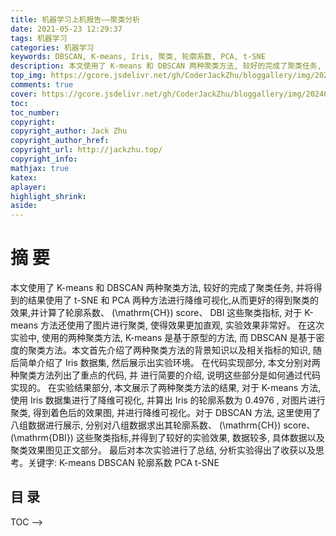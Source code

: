 ```yaml
---
title: 机器学习上机报告——聚类分析
date: 2021-05-23 12:29:37
tags: 机器学习
categories: 机器学习
keywords: DBSCAN, K-means, Iris, 聚类, 轮廓系数, PCA, t-SNE
description: 本文使用了 K-means 和 DBSCAN 两种聚类方法, 较好的完成了聚类任务, 并将得到的结果使用了 t-SNE 和 PCA 两种方法进行降维可视化,从而更好的得到聚类的效果,并计算了轮廓系数、 \(\mathrm{CH}\) score、 DBI 这些聚类指标, 对于 K-means 方法还使用了图片进行聚类, 使得效果更加直观, 实验效果非常好。
top_img: https://gcore.jsdelivr.net/gh/CoderJackZhu/bloggallery/img/20240303022754.png
comments: true
cover: https://gcore.jsdelivr.net/gh/CoderJackZhu/bloggallery/img/20240303022754.png
toc:
toc_number:
copyright:
copyright_author: Jack Zhu
copyright_author_href: 
copyright_url: http://jackzhu.top/
copyright_info: 
mathjax: true
katex: 
aplayer: 
highlight_shrink: 
aside: 
---
```


# 摘 要
本文使用了 K-means 和 DBSCAN 两种聚类方法, 较好的完成了聚类任务, 并将得到的结果使用了 t-SNE 和 PCA 两种方法进行降维可视化,从而更好的得到聚类的效果,并计算了轮廓系数、 \(\mathrm{CH}\) score、 DBI 这些聚类指标, 对于 K-means 方法还使用了图片进行聚类, 使得效果更加直观, 实验效果非常好。
在这次实验中, 使用的两种聚类方法, K-means 是基于原型的方法, 而 DBSCAN 是基于密度的聚类方法。本文首先介绍了两种聚类方法的背景知识以及相关指标的知识, 随后简单介绍了 Iris 数据集, 然后展示出实验环境。
在代码实现部分, 本文分别对两种聚类方法列出了重点的代码, 并
进行简要的介绍, 说明这些部分是如何通过代码实现的。
在实验结果部分, 本文展示了两种聚类方法的结果, 对于 K-means 方法, 使用 Iris 数据集进行了降维可视化, 并算出 Iris 的轮廓系数为 0.4976 , 对图片进行聚类, 得到着色后的效果图, 并进行降维可视化。对于 DBSCAN 方法, 这里使用了八组数据进行展示, 分别对八组数据求出其轮廓系数、 \(\mathrm{CH}\) score、 \(\mathrm{DBI}\) 这些聚类指标,并得到了较好的实验效果, 数据较多, 具体数据以及聚类效果图见正文部分。
最后对本次实验进行了总结, 分析实验得出了收获以及思考。关键字: K-means DBSCAN 轮廓系数 PCA t-SNE

## 目 录
TOC -->
<!-- 1 背景知识 1
1.1 基于原型的方法 1
1.2 基于密度的方法论 1
1.2.1 基本知识 1
1.2 .2 基本概念 1
1.3 轮廓系数 2
2 Iris 数据集简介 2
3 实验环境 2
4 代码实现 2
\(4.1\mathrm{kmeans}\) 代码实现 2
4.2 DBSCAN 代码实现 4
5 结果与分析 7
\(5.1\mathrm{kmeans}\) 聚类 7
5.2 DBSCAN 聚类 9
6 总结 11
A K-means 程序代码 12
B DBSCAN 程序代码 15

## 1 背景知识

## 1.1 基于原型的方法

本作业使用的基于原型的方法即 Kmeans 聚类算法, 其原理如下:
K-均值 (K -means) 聚类算法是应用最广泛的基于划分的聚类算法之一, 适用于处理大样本数据。其基础是最小误差平方和准则,若 \(N_{i}\) 是第 \(i\) 聚类 \(\Gamma\) 中的样本数目, \(m_{i}\) 是这些样本的均值, 即
\[m_{i} = \frac{1}{N_{i}}{\sum}_{y {\in} \Gamma}y\]
把其中的各样本 \(y\) 与均值 \(m_{i}\) 间的误差平方和对所有类相加后即得目标函数为:
\[J_{e} = {\sum}_{i = 1}^c{\sum}_{y {\in} {\Gamma}_{i}}{\left. \parallel y {-} m_{i} \right.\parallel}^{2}\]
即需进行优化使上式的值取得最小。
该算法的的步骤如下:
Step1: 选取 \(\mathrm{K}\) 个初始聚类中心:
Step2: 根据最小距离标准将要分类的模式样本划分到某个簇中心;
Step3: 计算各个聚类中心的新的向量值及计算各聚类簇中样本数据的均值向量; Step4: 若聚类中心与上一次的相同, 则返回 Step2, 否则计算结束:

## 1.2 基于密度的方法论

## 1.2.1 基本知识

基于密度的聚类中著名的是 DBSCAN, DBSCAN (Density-Based Spatial Clustering of Applications with Noise, 具有噪声的基于密度的聚类方法) 是一种基于密度的空间聚类算法。该算法将具有足够密度的区域划分为簇, 并在具有噪声的空间数据库中发现任意形状的簇, 它将簇定义为密度相连的点的最大集合。
该方法主要有以下特点:
- 发现任意类型的聚类
- 处理噪音
- 一编扫描
- 需要密度参数作为终止条件
在使用密度聚类算法的时候, 有两个超参数, 领域的最大半径 Eps 和领域中最少的点
数 MinPts。

## 1.2.2 基本概念

此处需要定义几个概念:
核心对象: 一个对象的 \(\epsilon\) -邻域至少包含最小数目 MinPts 个对象,不是核心点的 Eps 邻域内的对象称为边界点, 不属于任何簇的对象为噪声. 对于空间中的一个对象, 如果它在给定半径 \(\epsilon\) 的邻域中的对象个数大于密度阈值 MinPts,则该对象被称为核心对象,否则称为边界对象。
密度可达: 存在一个从 \(\mathrm{p}\) 到 \(\mathrm{q}\) 的 \(\mathrm{DDR}\) 对象链 (如果存在一条链 \( < p1,p2,{\ldots},pi > \) ,满
足 \(p1 = p,pi = q,p_{i}\) 直接密度可达 \(p_{i + 1}\) ,则称 \(p\) 密度可达 \(q\) )。
由一个核心对象和其密度可达的所有对象构成一个聚类。

## 1.3 轮廓系数

轮廓系数是聚类好坏的一种评价方式, 它结合内聚度和分离度两种因素。可以用来在相同原始数据的基础上用来评价不同算法、或者算法不同运行方式对聚类结果所产生的影响。其计算方法如下:
对于其中的一个点 \(i\) 而言,首先计算 \(a(i) = average\left( i\text{向量到所有它属于的簇中其它点的距离} \right)\) 然后计算 \(b(i) = \min\left( i\text{向量到与它相邻最近的一簇内的所有点的平均距离} \right)\) ,那么 \(i\) 向
量轮廓系数为:
\[S(i) = \frac{b(i) {-} a(i)}{\max\{a(i),b(i)\}}\]
轮廓系数的值是介于 \(\lbrack{-}1,1\rbrack\) ,越趋近于 1 则代表内聚度和分离度都相对较优。

## 2 Iris 数据集简介

Iris 数据集是著名的数据集之一。Iris 数据集包含 3 个类, 每个类有 50 个实例, 其中每一类都是指一种鸢尾属植物。有一类是与另外两类是线性可分的, 而另外两类之间是线性不可分的。

## 3 实验环境

- 系统: Windows 10
- 程序运行环境: Python 3.8
- Python 库: numpy、pandas、matplotlib、sklearn、random
- 开发工具: Spyder、VSCode

## 4 代码实现

在代码实现中,对于 kmeans 我使用了两种数据集进行实现, 第一种使用了经典的数据集 Iris 鸢尾花, 为了更好的体现聚类的效果, 我使用了一张照片进行聚类, 对不同的聚类使用不同的颜色表示。在评估聚类的效果时,对于 kmeans 聚类, 这里使用了不同聚类的平均轮廓系数来进行分析。对于这两种数据, 都使用了 t-SNE 和 PCA 两种降维方式来展示效果。
对于 DBSCAN 聚类, 这里使用了一些聚类的数据并可视化, 可以很好的表达密度聚类
的效果。

## 4.1 kmeans 代码实现

对于 kmeans 的 Iris 实现, 这里建立了一个类来进行处理, 在获取到数据后, 首先根据设置的 \(\mathrm{k}\) 值,选出 \(\mathrm{k}\) 个初始聚类中心,本代码使用的方法是从数据集中随机抽取 \(\mathrm{k}\) 个数据来初始化,并将数据的序号记录下来,其 \(\mathrm{k}\) 个点的四维的数据直接存放到建立好的 \(k {\times} 4\)
的数组中, 随后按照算法一步一步迭代, 直到达到终止条件, 这里终止条件设置的为迭代的次数, 最后可以得到聚类的中心点以及每个数据的标签, 随后运用两种降维方式可视化出来, 然后利用 sklearn 库来计算平均轮廓系数。
对于用 kmeans 处理照片, 主函数部分与 Iris 的实现相同, 但是多了一些部分, 首先读取照片, 并将三维转为二维, 从而方便进行处理, 随后进行聚类, 得出结果后, 把数据恢复成三维, 并将图片按照聚类着色为多种颜色, 并利用 t-SNE 和 PCA 进行降维可视化, 得到结果。
聚类部分建立的类代码如下: 初始化参数, 函数 fit 进行聚类, imshow 降维展示, plot_img 图片着色。

---

class Kmeans () :
def __init__(self,dat,k):
data=scale(dat)
self.data=data
self.row,self.col \( = \) data.shape
self.k=k
self.centers=np.ndarray((k,self.col))
choices=random.choices (range (self.row), k=k)
for i in range(k):
self.centers[i,:]=self.data[choices[i],:]
def fit(self,counts=15):
count \( = 0\)
while (count<counts):
self.labels=np.zeros((self.row))
for i in range(self.data.shape[0]):
dis=[]
for \(j\) in range(self.k):
dis.append(np.linalg.norm(self.\\&
data \(\lbrack i, : \rbrack\) -self.centers \(\lbrack j, : \rbrack\) ,axis=0))
lab=np.argmin(dis,axis=0)
self.labels [i]=lab
self.result=\\{\\}
for i in range(self.k):
type=np.where(self.labels==i) [0]
self.result[i]=type
if \(\operatorname{len}\left( \text{type} \right) = = 0\) :
self.centers \(\lbrack i, : \rbrack = 0\)
else:
self.centers [i,:]=np.mean(self.data[type,:],axis=0)
count \( + = 1\)
return self.centers, self.result
def imshow(self):

tsne \( = TSNE\) (n_components \( = 2\) ,


learning_rate=100).fit_transform(self.data)
pca \( = \) PCA().fit_transform(self.data)
plt.figure(figsize=(12, 6))
plt.subplot(121)
plt.scatter(tsne[:, 0], tsne[:, 1], c=self.labels)
plt.subplot(122)
plt.scatter(pca[:, 0], pca[:, 1], c=self.labels)
plt.colorbar()
plt.show()
def plot_img(self,row,col):
img=self.labels.reshape(row, col)
\(\mathrm{im} = \) Image.new("RGB",(row,col)) \# 创建图片
for i in range(row):
for \(j\) in range(col):
if \(\operatorname{img}\lbrack i,j\rbrack = = 0\) :
im.putpixel((i, j), (255, 0, 0))
if \(\operatorname{img}\lbrack i,j\rbrack = = 1\) :
im.putpixel((i, j), (0, 255, 0))
if \(\operatorname{img}\lbrack i,j\rbrack = = 2\) :
im.putpixel((i,j), \((0,0,255)\) )
im.show()
im.save('result.jpg')

---

主函数代码如下:
path=' ./2.bmp'
file=Image.open(path,’ \(r\) ’) file=np.array(file) row,col,_=file.shape data=file.reshape \(({-}1,3)\) kmeans=Kmeans(data,3)
centers, results=kmeans. fit (10) kmeans.imshow()
kmeans.plot_img(row, col) print (centers) print (results)
此部分进行图片的读取与降维预处理, 然后进行聚类, 然后可视化。
Iris 的代码与之相差不大, 不再单独列出, 见附录。

## 4.2 DBSCAN 代码实现

在代码实现的过程中, 主要有以下步骤: 
1. 读取数据
2. 构建密度聚类函数
3. 将聚类后的结果可视化 4. 对聚类效果进行评价
读取数据采用了 scipy 中的 scio 来读取.mat 文件, 然后初步处理并传给聚类函数, 然后对结果可视化,最后利用 sklearn 中的库函数 metrics 来计算轮廓系数、 \(\mathrm{CH}\) score 以及 DBI 这三个指标。
首先定义了两个函数用于计算相关信息:
def calDist \(\left( \mathrm{X}1,\mathrm{X}2 \right)\) :
sum \( = 0\)
for \(x1,x2\) in \(zip(x1,X2)\) :
sum += \((x1 {-} x2) * * 2\)
return sum ** 0.5
def getNeibor(data, dataSet, e):
res \( = \lbrack\rbrack\)
for i in range(dataSet.shape[0]):
if calDist(data, dataSet[i]) < e: res.append(i)
return res
随后定义密度聚类的主函数:
def DBSCAN(dataSet, e, minPts):
coreObjs \( = \{\}\#\) 初始化核心对象集合 \(\mathrm{C} = \{\}\)
\(\mathrm{n} = \) dataSet.shape \(\lbrack 0\rbrack\)
\# 找出所有核心对象, key 是核心对象的index, value是 -邻域中对象的index for i in range(n):
neibor \( = \) getNeibor(dataSet[i],dataSet,e) if len(neibor) >= minPts:
coreObjs [i] = neibor oldCoreObjs \( = \) coreObjs.copy() \(\mathrm{k} = 0\#\) 初始化聚类簇数
notAccess = list(range(n)) \# 初始化未访问样本集合（索引） while len(coreObjs) > 0: OldNotAccess \( = \lbrack\rbrack\)
OldNotAccess. extend(notAccess) cores \( = \) coreObjs.keys() \# 随机选取一个核心对象
randNum = random.randint \(\left( 0,\operatorname{len}\left( \operatorname{cores} \right) {-} 1 \right)\) cores \( = \) list(cores) core \( = \) cores \(\left\lbrack \text{randNum} \right\rbrack\)
---

queue \( = \lbrack\rbrack\)
queue.append(core)
notAccess. remove (core)
while len(queue) > 0:
\(\mathrm{q} = \) queue \(\lbrack 0\rbrack\)
del queue [0]
if \(q\) in oldCoreObjs.keys():
delte \( = \) [val for val in oldCoreObjs[q] if val in notAccess]
\(\#\Delta = \mathrm{N}\left( \mathrm{q} \right)\Gamma\)
queue.extend(delte) \# 将 \(\Delta\) 中的样本加入队列Q
notAccess \( = \) [val for val in notAccess if val not in delte] \#
\(\Gamma = \Gamma {\smallsetminus} \Delta\)
\(\mathrm{k} + = 1\)
\(\mathrm{C}\left\lbrack \mathrm{k} \right\rbrack = \) [val for val in OldNotAccess if val not in notAccess]
for \(x\) in \(C\lbrack k\rbrack\) :
if \(x\) in coreObjs.keys():
del coreObjs [x]
return \(\mathrm{C}\)

随后定义了一个可视化函数, 主函数算出的聚类结果存在字典里, 这个函数将其标签
转化为数组形式, 代码如下:



def draw(C, D) :
colors = list (mcolors. TABLEAU_COLORS.keys())
predict \( = \) np.zeros ((D.shape [0],D.shape [1] + 1))
\(j = 0\)
keys \( = \) C. keys ()
print(keys)
for \(\mathrm{k}\) in keys:
for \(i\) in \(C\lbrack k\rbrack\) :
predict \(\lbrack j,0 : 2\rbrack = D\lbrack i\rbrack\)
predict \(\lbrack j,2\rbrack = k\)
\(j = j + 1\)
plt.scatter(D[i, 0], D[i, 1], color=colors[k + 1])
plt.show()
return predict

---

随后定义主函数, 读取数据并进行聚类, 随后计算三个指标, 代码如下:
def main():
path \( = \) ,/data-密度聚类/square1.mat’ data \( = \) scio.loadmat(path) ['square1'] \# plt.scatter(data[:,0],data[:,1]) \# plt.show()
\(D = \operatorname{data}\lbrack : ,0 : 2\rbrack\)
label \( = \) data \(\lbrack 2\rbrack\)
\(\mathrm{C} = \operatorname{DBSCAN}\left( \mathrm{D},0.9,15 \right)\) predict \( = \operatorname{draw}(C,D)\)
s1 = metrics.silhouette_score(predict[:, 0:2], predict[:, 2],
metric='euclidean')
s2 = calinski_harabasz_score(predict[:,0:2], predict[:,2]) \#计算CH
score
s3 = davies_bouldin_score(predict[:,0:2], predict[:, 2]) \# 计算 DBI print(s1, s2, s3)

## 5 结果与分析

## 5.1 kmeans 聚类

利用 K-means 聚类对 Iris 数据的处理结果如图 1 所示,其中 \(\mathrm{K}\) 设置为 3,迭代次数
设置为 15 。

<img src="https://cdn.noedgeai.com/a5fee367-df47-4713-89f7-58942dcd50cc_9.jpg?x=134&y=473&w=577&h=303 "/>

图 1: kmeans 对 Iris 的聚类效果

由图片可以看出, 两种降维方式效果都非常好, 三类数据基本可以较好的分出来, 其中
两类较为相似, 这两类与另一类相差较大, 聚类效果较好。
此外, 对于 Iris 数据集, 这里还计算了轮廓系数, 在 3 分类迭代次数为 15 的情况下,
不同类别的平均轮廓系数为 0.4976 。
下面利用 kmeans 聚类对图像进行处理, 图 2 是一张照片:
对上面的这张照片聚类处理并着色后,结果如图 3 所示,其中 \(\mathrm{K}\) 设置为 3,迭代次数
设置为 15 。
由上图处理后的图像可以看出, 图片的聚类效果较好, 图片的轮廓信息可以较好的保
留下来, 聚类任务完成。
其中聚类处理后分别使用 t-SNE 和 PCA 降维可视化的效果如图 4 所示。
<img src="https://cdn.noedgeai.com/a5fee367-df47-4713-89f7-58942dcd50cc_10.jpg?x=131&y=96&w=581&h=394 "/>

图 2: 聚类前的原图

<img src="https://cdn.noedgeai.com/a5fee367-df47-4713-89f7-58942dcd50cc_10.jpg?x=132&y=606&w=580&h=391 "/>

图 3: kmeans 对图像的聚类效果
<img src="https://cdn.noedgeai.com/a5fee367-df47-4713-89f7-58942dcd50cc_11.jpg?x=131&y=64&w=579&h=300 "/>

图 4: kmeans 对图片的聚类效果降维展示

由上图可以看出, 两种降维方式中 PCA 的效果更好, 对图片的聚类任务完成的很好,
这也印证了图片的着色图效果较好。

## 5.2 DBSCAN 聚类

以下是利用一些数据进行密度聚类的效果图片。

<img src="https://cdn.noedgeai.com/a5fee367-df47-4713-89f7-58942dcd50cc_11.jpg?x=147&y=584&w=250&h=187 "/>

图 5: 密度聚类 1

<img src="https://cdn.noedgeai.com/a5fee367-df47-4713-89f7-58942dcd50cc_11.jpg?x=429&y=584&w=255&h=187 "/>

图 6: 密度聚类 2

设置半径 \(\mathrm{Eps}\) 为 \(0.04,\mathrm{Minpts}\) 为 5 时,可以将数据三分类,得到图像如图 5 所示,轮
廓系数、 \(\mathrm{CH}\) score、 \(\mathrm{DBI}\) 分别为 \(0.356{、}79.043{、}1.265\) 。
设置半径 Eps 为 0.75, Minpts 为 5 时, 可以将数据四分类, 得到图像如图 6所示, 轮
廓系数、 \(\mathrm{CH}\) score、 \(\mathrm{DBI}\) 分别为 \(0.674{、}5185.453{、}0.397\) 。
设置半径 Eps 为 0.87, Minpts 为 16 时, 可以将数据三分类, 得到图像如图 7 所示,
轮廓系数、 \(\mathrm{CH}\) score、 \(\mathrm{DBI}\) 分别为 \(0.572{、}2147.144{、}5.919\) 。
设置半径 Eps 为 0.2, Minpts 为 5 时, 可以将数据二分类, 得到图像如图 8 所示, 轮
廓系数、 \(\mathrm{CH}\) score、 \(\mathrm{DBI}\) 分别为 \(0.321{、}156.074{、}1.017\) 。
设置半径 \(\mathrm{Eps}\) 为 \(0.2,\mathrm{Minpts}\) 为 5 时,可以将数据二分类,得到图像如图 9 所示,轮
廓系数、 \(\mathrm{CH}\) score、 \(\mathrm{DBI}\) 分别为 \( {-} 0.062{、}151.734{、}5.350\) 。
<img src="https://cdn.noedgeai.com/a5fee367-df47-4713-89f7-58942dcd50cc_12.jpg?x=153&y=206&w=245&h=187 "/>

图 7: 密度聚类 3

<img src="https://cdn.noedgeai.com/a5fee367-df47-4713-89f7-58942dcd50cc_12.jpg?x=432&y=205&w=251&h=189 "/>

图 8: 密度聚类 4

<img src="https://cdn.noedgeai.com/a5fee367-df47-4713-89f7-58942dcd50cc_12.jpg?x=143&y=714&w=255&h=186 "/>

图 9: 密度聚类 5

<img src="https://cdn.noedgeai.com/a5fee367-df47-4713-89f7-58942dcd50cc_12.jpg?x=431&y=715&w=255&h=186 "/>

图 10: 密度聚类 6
设置半径 Eps 为 1.1, Minpts 为 10 时, 可以将数据四分类, 得到图像如图 10 所示,
轮廓系数、 \(\mathrm{CH}\) score、 \(\mathrm{DBI}\) 分别为 \(0.664{、}1509.256{、}3.146\) 。

<img src="https://cdn.noedgeai.com/a5fee367-df47-4713-89f7-58942dcd50cc_13.jpg?x=437&y=140&w=246&h=187 "/>

图 12: 密度聚类 8

<img src="https://cdn.noedgeai.com/a5fee367-df47-4713-89f7-58942dcd50cc_13.jpg?x=150&y=139&w=248&h=187 "/>

图 11: 密度聚类 7

设置半径 \(\mathrm{Eps}\) 为 0.2,Minpts 为 5 时,可以将数据二分类,得到图像如图 11 所示,轮
廓系数、 \(\mathrm{CH}\) score、 \(\mathrm{DBI}\) 分别为 \(0.045{、}13.449{、}5.843\) 。
设置半径 Eps 为 0.9, Minpts 为 15 时, 可以将数据四分类, 得到图像如图 12 所示,
轮廓系数、 \(\mathrm{CH}\) score、 \(\mathrm{DBI}\) 分别为 \(0.664{、}4527.194{、}1.435\) 。
从上面对八个数据集进行的密度聚类, 我们可以看出聚类达到了很好的效果, 不同分布结构的数据在设置不同的参数后都可以很好的被分类, 这样相比 kmeans 适用的范围更广, 缺点是算法相对于 kmeans 更复杂, 而且需要调整合适的参数才能得到较好的结果。

## 6 总结

这次的实验任务相对较多, 完成任务花费了不少的时间, 但在这个过程中我也收获了很多东西, 学习到了新的知识, 也加强了自己的代码能力, 在这个过程中也多方请假同学, 并广泛查阅了资料, 能力得到了提升, 对于聚类的了解增强了, 运用能力也得到了强化。
## A K-means 程序代码

KMEANS IRIS 程序 - kmeans.py \# -*- coding:utf-8 -*-\# Author : JackZhu
\# Data : 2021/5/10 23:10 
```python
import numpy as np import pandas as pd import sklearn import random
from sklearn import datasets
from sklearn.preprocessing import scale from sklearn.manifold import TSNE
from sklearn.decomposition import PCA import matplotlib.pyplot as plt
from sklearn.metrics import silhouette_score class Kmeans ():
def __init__(self,dat,k): data=scale(dat) self.data=data
self.row,self.col \( = \) data.shape self.k=k
self.centers=np.ndarray((k,self.col))
choices=random.choices (range(self.row), k=k) for i in range(k):
self.centers[i,:]=self.data[choices[i],:]
def fit(self):
count \( = 0\)
while(count<15):
self.labels=np.zeros((self.row)) for i in range(self.data.shape[0]): dis=[]
for \(j\) in range(self.k):
dis.append(np.linalg.norm(self.data[i,:]-self.centers[j,:],axis=0)) lab=np.argmin(dis,axis=0) self.labels [i]=lab self.result \( = \{\}\)
for i in range(self.k):
type=np.where(self.labels==i) [0] self.result[i]=type
if len(type) == 0 :
self.centers \(\lbrack i, : \rbrack = 0\)
else:
self.centers [i,:]=np.mean(self.data[type,:],axis=0)
count \( + = 1\)
return self.centers, self.result, self.labels
def imshow(self):
tsne \( = TSNE\) (n_components \( = 2\) ,
learning_rate=100).fit_transform(self.data)
pca \( = \) PCA().fit_transform(self.data) plt.figure(figsize=(12, 6)) plt.subplot (121)
plt.scatter(tsne[:, 0], tsne[:, 1], c=self.labels) plt.title('t-SNE') plt.subplot(122)
plt.scatter(pca[:, 0], pca[:, 1], c=self.labels) plt.title('PCA') plt.colorbar() plt.show()
if __name_ == "__main__": iris=datasets.load_iris() data=iris.data
target=iris.target kmeans=Kmeans (data, 3)
centers,results,labels=kmeans.fit() kmeans. imshow()
\(\mathrm{s} = \) silhouette_score(data,labels) print(centers) print(results) print(s)
KMEANS 处理照片程序 - kmeans_photo.py \# -*- coding:utf-8 -*-\# Author : JackZhu
\# Data : 2021/5/13 12:56 import numpy as np import pandas as pd import sklearn import random
from sklearn import datasets
from sklearn.preprocessing import scale from sklearn.manifold import TSNE
from sklearn.decomposition import PCA import matplotlib.pyplot as plt from PIL import Image import cv2
class Kmeans () :
def __init__(self,dat,k): data=scale(dat) self.data=data
self.row,self.col \( = \) data.shape self.k=k
self.centers=np.ndarray((k, self.col))
choices=random.choices (range(self.row), k=k) for i in range(k):
self.centers[i,:]=self.data[choices[i],:]
def fit(self,counts=15):
count \( = 0\)
while(count<counts):
self.labels=np.zeros((self.row)) for i in range(self.data.shape[0]): dis=[]
for \(j\) in range(self.k):
dis.append(np.linalg.norm(self.data[i,:]-self.centers[j,:],axis=0)) lab=np.argmin(dis,axis=0) self.labels[i]=lab self.result \( = \{\}\)
for i in range(self.k):
type=np.where(self.labels==i) [0] self.result[i]=type if len(type) \( = = 0\) :
self.centers \(\lbrack i, : \rbrack = 0\)
else:
self.centers [i,:]=np.mean(self.data[type,:],axis=0)
count+=1
return self.centers, self.result
def imshow(self):
tsne \( = TSNE\) (n_components \( = 2\) ,
learning_rate=100).fit_transform(self.data)
---

pca \( = PCA()\) .fit_transform(self.data)
plt.figure(figsize=(12, 6))
plt.subplot (121)
plt.scatter(tsne[:, 0], tsne[:, 1], c=self.labels)
plt.title('t-SNE')
plt.subplot(122)
plt.scatter(pca[:, 0], pca[:, 1], c=self.labels)
plt.title('PCA')
plt.colorbar()
plt.show()
def plot_img(self,row,col):
img=self.labels.reshape(row, col)
\(\mathrm{im} = \) Image.new("RGB",(row,col)) \# 创建图片
for i in range(row):
for \(j\) in range(col):
if \(\operatorname{img}\lbrack i,j\rbrack = = 0\) :
im.putpixel((i,j),(255,0,0))
if \(\operatorname{img}\lbrack i,j\rbrack = = 1\) :
im.putpixel((i, j), (0, 255, 0))
if \(\operatorname{img}\lbrack i,j\rbrack = = 2\) :
im.putpixel((i,j), \((0,0,255)\) )
im.show()
im.save('result.jpg')

---

path='./2.bmp'
\# path=f'H:/Python_code/Pattern Recognition/kmeans/kmeans/kmeans图片/3.bmp' file=Image.open(path,'r') file=np.array(file) row,col,_=file.shape data=file.reshape \(({-}1,3)\) kmeans=Kmeans(data,3)
centers, results=kmeans. fit (10) kmeans.imshow()
kmeans.plot_img(row, col) print (centers) print (results)

## B DBSCAN 程序代码

DBSCAN 程序 - 密度聚类.py

---

\# -*- coding:utf-8 -*-

---
\# Author : JackZhu
\# Data : 2021/5/9 15:16 \# 调用科学计算包与绘图包 import numpy as np import random
import matplotlib.pyplot as plt import scipy.io as scio
import matplotlib.colors as mcolors from sklearn import metrics import sklearn
from sklearn.preprocessing import StandardScaler
from sklearn.metrics import silhouette_score, calinski_harabasz_score,
davies_bouldin_score
def calDist \(\left( \mathrm{X}1,\mathrm{X}2 \right)\) :
sum \( = 0\)
for \(x1,x2\) in \(zip(X1,X2)\) : sum \( + = (x1 {-} x2) * * 2\)
return sum ** 0.5
def getNeibor(data, dataSet, e):
res \( = \lbrack\rbrack\)
for i in range(dataSet.shape[0]):
if calDist(data, dataSet[i]) < e: res.append(i)
return res
def DBSCAN(dataSet, e, minPts):
coreObjs \( = \{\}\#\) 初始化核心对象集合 \(\mathrm{C} = \{\}\)
\(\mathrm{n} = \) dataSet.shape \(\lbrack 0\rbrack\)
\# 找出所有核心对象, key 是核心对象的index, value是 - 邻域中对象的index for i in range(n):
neibor \( = \) getNeibor(dataSet[i],dataSet,e) if len(neibor) >= minPts: coreObjs [i] = neibor oldCoreObjs \( = \) coreObjs.copy() \(\mathrm{k} = 0\#\) 初始化聚类簇数
notAccess = list(range(n)) \# 初始化未访问样本集合 (索引) while len(coreObjs) > 0:
O1dNotAccess = []
OldNotAccess.extend(notAccess) cores \( = \operatorname{coreObjs.keys}()\) \# 随机选取一个核心对象
randNum = random.randint \(\left( 0,1\text{en(cores) -1} \right)\) cores \( = \) list(cores) core \( = \) cores \(\left\lbrack \text{randNum} \right\rbrack\) queue \( = \lbrack\rbrack\)
queue.append(core)
notAccess. remove (core) while len(queue) > 0: \(q = \) queue \(\lbrack 0\rbrack\) del queue [0]
if \(q\) in oldCoreObjs.keys():
delte \( = \) [val for val in oldCoreObjs[q] if val in notAccess] \(\#\Delta = \mathrm{N}\left( \mathrm{q} \right)\Gamma\)
queue.extend(delte) \# 将 \(\Delta\) 中的样本加入队列Q
notAccess \( = \) [val for val in notAccess if val not in delte] \#
\(\Gamma = \Gamma {\smallsetminus} \Delta\)
\(\mathrm{k} + = 1\)
\(\mathrm{C}\left\lbrack \mathrm{k} \right\rbrack = \) [val for val in OldNotAccess if val not in notAccess] for \(x\) in \(C\lbrack k\rbrack\) :
if \(x\) in coreObjs.keys(): del coreObjs [x]
return \(\mathrm{C}\) def draw(C, D):
colors = list (mcolors. TABLEAU_COLORS.keys())
predict \( = \) np.zeros ((D.shape [0],D.shape [1] + 1)) \(j = 0\)
keys \( = \) C. keys() print(keys) for \(\mathrm{k}\) in keys: for \(i\) in \(C\lbrack k\rbrack\) :
predict \(\lbrack j,0 : 2\rbrack = D\lbrack i\rbrack\) predict \(\lbrack j,2\rbrack = k\) \(j = j + 1\)
plt.scatter(D[i, 0], D[i, 1], color=colors[k + 1])
plt.show()
return predict def main():
path \( = \) ,/data-密度聚类/square1.mat’ data \( = \) scio.loadmat (path) ['square1'] \# plt.scatter(data[:,0],data[:,1]) \# plt.show()
\(D = \operatorname{data}\lbrack : ,0 : 2\rbrack\) label \( = \) data \(\lbrack 2\rbrack\)
\(\mathrm{C} = \operatorname{DBSCAN}\left( \mathrm{D},0.9,15 \right)\) predict \( = \operatorname{draw}(C,D)\)
s1 = metrics.silhouette_score(predict[:, 0:2], predict[:, 2],
metric='euclidean')
s2 = calinski_harabasz_score(predict[:,0:2],predict[:,2]) \#计算CH
score
s3 = davies_bouldin_score(predict[:, 0:2], predict[:, 2]) \# 计算 DBI print(s1, s2, s3)
if __name_ == '__main__': \(\operatorname{main}()\)
```